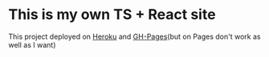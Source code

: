 # This is my own TS + React site

This project deployed on [Heroku](https://ivanovdevelop.herokuapp.com/) and [GH-Pages](https://ivanovdevelop.ru)(but on Pages don't work as well as I want)
